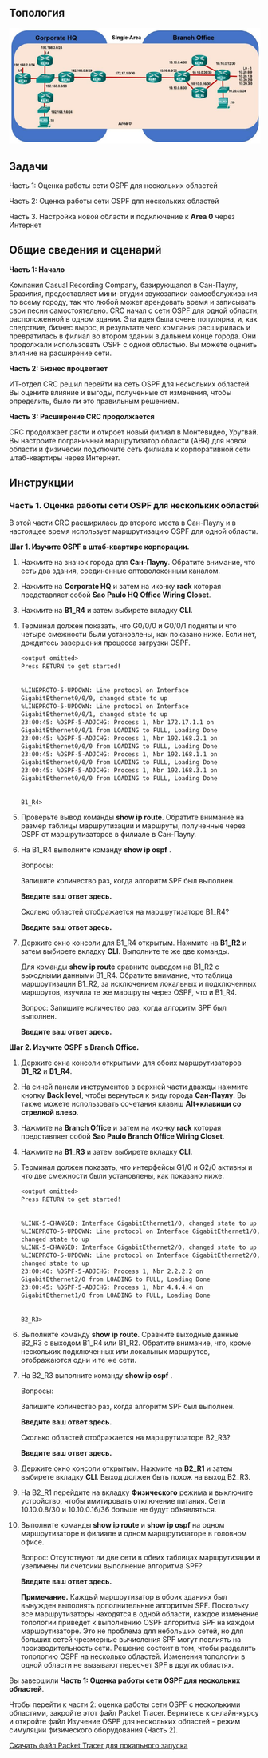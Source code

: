 ## Топология

![](./assets/topology.png)

## Задачи

Часть 1: Оценка работы сети OSPF для нескольких областей

Часть 2: Оценка работы сети OSPF для нескольких областей

Часть 3. Настройка новой области и подключение к **Area 0** через Интернет

## Общие сведения и сценарий

**Часть 1: Начало**

Компания Casual Recording Company, базирующаяся в Сан-Паулу, Бразилия, предоставляет мини-студии звукозаписи самообслуживания по всему городу, так что любой может арендовать время и записывать свои песни самостоятельно. CRC начал с сети OSPF для одной области, расположенной в одном здании. Эта идея была очень популярна, и, как следствие, бизнес вырос, в результате чего компания расширилась и превратилась в филиал во втором здании в дальнем конце города. Они продолжали использовать OSPF с одной областью. Вы можете оценить влияние на расширение сети.

**Часть 2: Бизнес процветает**

ИТ-отдел CRC решил перейти на сеть OSPF для нескольких областей. Вы оцените влияние и выгоды, полученные от изменения, чтобы определить, было ли это правильным решением.

**Часть 3: Расширение CRC продолжается**

CRC продолжает расти и откроет новый филиал в Монтевидео, Уругвай. Вы настроите пограничный маршрутизатор области (ABR) для новой области и физически подключите сеть филиала к корпоративной сети штаб-квартиры через Интернет.

## Инструкции

### Часть 1. Оценка работы сети OSPF для нескольких областей

В этой части CRC расширилась до второго места в Сан-Паулу и в настоящее время использует маршрутизацию OSPF для одной области.

**Шаг 1. Изучите OSPF в штаб-квартире корпорации.**

1.  Нажмите на значок города для **Сан-Паулу**. Обратите внимание, что есть два здания, соединенные оптоволоконным каналом.

2.  Нажмите на **Corporate HQ** и затем на иконку **rack** которая представляет собой **Sao Paulo HQ Office Wiring Closet**.

3.  Нажмите на **B1_R4** и затем выбирете вкладку **CLI**.

4.  Терминал должен показать, что G0/0/0 и G0/0/1 подняты и что четыре смежности были установлены, как показано ниже. Если нет, дождитесь завершения процесса загрузки OSPF.

    ```
    <output omitted>
    Press RETURN to get started!


    %LINEPROTO-5-UPDOWN: Line protocol on Interface GigabitEthernet0/0/0, changed state to up
    %LINEPROTO-5-UPDOWN: Line protocol on Interface GigabitEthernet0/0/1, changed state to up
    23:00:45: %OSPF-5-ADJCHG: Process 1, Nbr 172.17.1.1 on GigabitEthernet0/0/1 from LOADING to FULL, Loading Done
    23:00:45: %OSPF-5-ADJCHG: Process 1, Nbr 192.168.2.1 on GigabitEthernet0/0/0 from LOADING to FULL, Loading Done
    23:00:45: %OSPF-5-ADJCHG: Process 1, Nbr 192.168.1.1 on GigabitEthernet0/0/0 from LOADING to FULL, Loading Done
    23:00:45: %OSPF-5-ADJCHG: Process 1, Nbr 192.168.3.1 on GigabitEthernet0/0/0 from LOADING to FULL, Loading Done


    B1_R4>
    ```

5.  Проверьте вывод команды **show ip route**. Обратите внимание на размер таблицы маршрутизации и маршруты, полученные через OSPF от маршрутизаторов в филиале в Сан-Паулу.

6.  На B1_R4 выполните команду **show ip ospf** .

    Вопросы:

    Запишите количество раз, когда алгоритм SPF был выполнен.

    **Введите ваш ответ здесь.**

    Сколько областей отображается на маршрутизаторе B1_R4?

    **Введите ваш ответ здесь.**

7.  Держите окно консоли для B1_R4 открытым. Нажмите на **B1_R2** и затем выбирете вкладку **CLI**. Выполните те же две команды.

    Для команды **show ip route** сравните выводом на B1_R2 с выходными данными B1_R4. Обратите внимание, что таблица маршрутизации B1_R2, за исключением локальных и подключенных маршрутов, изучила те же маршруты через OSPF, что и B1_R4.

    Вопрос: Запишите количество раз, когда алгоритм SPF был выполнен.

    **Введите ваш ответ здесь.**

**Шаг 2. Изучите OSPF в Branch Office.**

1.  Держите окна консоли открытыми для обоих маршрутизаторов **B1_R2** и **B1_R4**.

2.  На синей панели инструментов в верхней части дважды нажмите кнопку **Back level**, чтобы вернуться к виду города **Сан-Паулу**. Вы также можете использовать сочетания клавиш **Alt+клавиши со стрелкой влево**.

3.  Нажмите на **Branch Office** и затем на иконку **rack** которая представляет собой **Sao Paulo Branch Office Wiring Closet**.

4.  Нажмите на **B1_R3** и затем выбирете вкладку **CLI**.

5.  Терминал должен показать, что интерфейсы G1/0 и G2/0 активны и что две смежности были установлены, как показано ниже.

    ```
    <output omitted>
    Press RETURN to get started!


    %LINK-5-CHANGED: Interface GigabitEthernet1/0, changed state to up
    %LINEPROTO-5-UPDOWN: Line protocol on Interface GigabitEthernet1/0, changed state to up
    %LINK-5-CHANGED: Interface GigabitEthernet2/0, changed state to up
    %LINEPROTO-5-UPDOWN: Line protocol on Interface GigabitEthernet2/0, changed state to up
    23:00:40: %OSPF-5-ADJCHG: Process 1, Nbr 2.2.2.2 on GigabitEthernet2/0 from LOADING to FULL, Loading Done
    23:00:45: %OSPF-5-ADJCHG: Process 1, Nbr 4.4.4.4 on GigabitEthernet1/0 from LOADING to FULL, Loading Done


    B2_R3>
    ```

6.  Выполните команду **show ip route**. Сравните выходные данные B2_R3 с выходом B1_R4 или B1_R2. Обратите внимание, что, кроме нескольких подключенных или локальных маршрутов, отображаются одни и те же сети.

7.  На B2_R3 выполните команду **show ip ospf** .

    Вопросы:

    Запишите количество раз, когда алгоритм SPF был выполнен.

    **Введите ваш ответ здесь.**

    Сколько областей отображается на маршрутизаторе B2_R3?

    **Введите ваш ответ здесь.**

8.  Держите окно консоли открытым. Нажмите на **B2_R1** и затем выбирете вкладку **CLI**. Выход должен быть похож на выход B2_R3.

9.  На B2_R1 перейдите на вкладку **Физического** режима и выключите устройство, чтобы имитировать отключение питания. Сети 10.10.0.8/30 и 10.10.0.16/36 больше не будут объявляться.

10. Выполните команды **show ip route** и **show ip ospf** на одном маршрутизаторе в филиале и одном маршрутизаторе в головном офисе.

    Вопрос: Отсутствуют ли две сети в обеих таблицах маршрутизации и увеличены ли счетсики выполнение алгоритма SPF?

    **Введите ваш ответ здесь.**

    **Примечание.** Каждый маршрутизатор в обоих зданиях был вынужден выполнять дополнительные алгоритмы SPF. Поскольку все маршрутизаторы находятся в одной области, каждое изменение топологии приведет к выполнению OSPF алгоритма SPF на каждом маршрутизаторе. Это не проблема для небольших сетей, но для больших сетей чрезмерные вычисления SPF могут повлиять на производительность сети. Решение состоит в том, чтобы разделить топологию OSPF на несколько областей. Изменения топологии в одной области не вызывают пересчет SPF в других областях.

Вы завершили **Часть 1: Оценка работы сети OSPF для нескольких областей**.

Чтобы перейти к части 2: оценка работы сети OSPF с несколькими областями, закройте этот файл Packet Tracer. Вернитесь к онлайн-курсу и откройте файл Изучение OSPF для нескольких областей - режим симуляции физического оборудования (Часть 2).

[Скачать файл Packet Tracer для локального запуска](./assets/2.7.3.1-lab.pka)